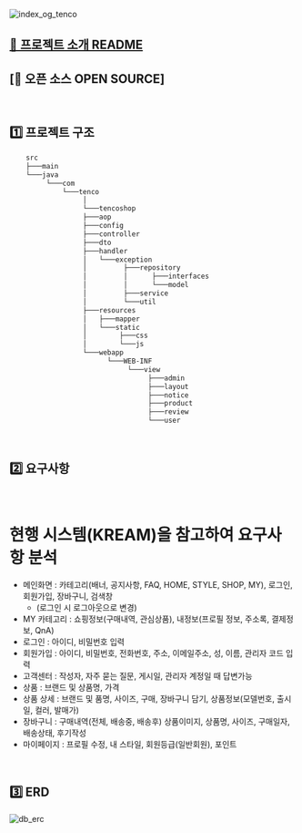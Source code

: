 ![index_og_tenco](https://user-images.githubusercontent.com/124985978/235557646-7d522796-0516-4f3b-b931-d435d2c805fa.png)
## [👋 프로젝트 소개 README](https://github.com/cd-carpe-diem/.github/blob/main/profile/README.md)
## [🤗 오픈 소스 OPEN SOURCE]
<br>

## 1️⃣ 프로젝트 구조

```bash
    src   
    ├───main  
    └───java
         └───com
             └───tenco
                  │   
                  └───tencoshop
                  ├───aop
                  ├───config
                  ├───controller
                  ├───dto
                  ├───handler
                  │   └───exception     
                  │         ├───repository
                  │         │      ├───interfaces
                  │         │      └───model
                  │         ├───service
                  │         └───util 
                  ├───resources
                  │   ├───mapper
                  │   └───static
                  │        ├───css
                  │        └───js
                  └───webapp
                        └───WEB-INF
                             └───view
                                  ├───admin
                                  ├───layout
                                  ├───notice
                                  ├───product
                                  ├───review
                                  └───user  
```

<br>

## 2️⃣ 요구사항

<br>


# 현행 시스템(KREAM)을 참고하여 요구사항 분석
* 메인화면 : 카테고리(배너, 공지사항, FAQ, HOME, STYLE, SHOP, MY), 로그인, 회원가입, 장바구니, 검색창
  * (로그인 시 로그아웃으로 변경)
* MY 카테고리 : 쇼핑정보(구매내역, 관심상품), 내정보(프로필 정보, 주소록, 결제정보, QnA)
* 로그인 : 아이디, 비밀번호 입력
* 회원가입 : 아이디, 비밀번호, 전화번호, 주소, 이메일주소, 성, 이름, 관리자 코드 입력
* 고객센터 : 작성자, 자주 묻는 질문, 게시일, 관리자 계정일 때 답변가능
* 상품 : 브랜드 및 상품명, 가격
* 상품 상세 : 브랜드 및 품명, 사이즈, 구매, 장바구니 담기, 상품정보(모델번호, 출시일, 컬러, 발매가)
* 장바구니 : 구매내역(전체, 배송중, 배송후) 상품이미지, 상품명, 사이즈, 구매일자, 배송상태, 후기작성
* 마이페이지 : 프로필 수정, 내 스타일, 회원등급(일반회원), 포인트




<br>

## 3️⃣ ERD
![db_erc](https://user-images.githubusercontent.com/124985978/235562756-6ab904f7-2623-4be9-a843-7f8330c3b58d.png)



